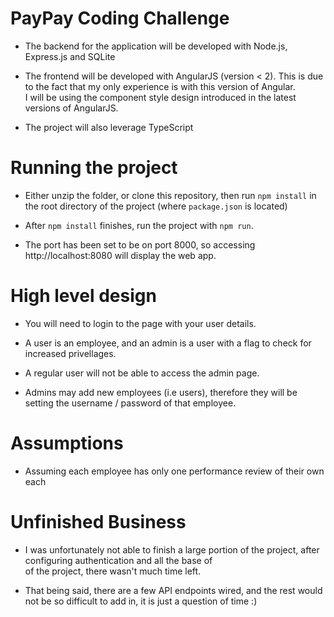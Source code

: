 # PayPay Coding Challenge
* The backend for the application will be developed with Node.js, Express.js and SQLite


* The frontend will be developed with AngularJS (version < 2). 
This is due to the fact that my only experience is with this version of Angular.\
I will be using the component style design introduced in the latest versions of AngularJS.


* The project will also leverage TypeScript


# Running the project
* Either unzip the folder, or clone this repository, then run `npm install` in the root directory of the project (where `package.json` is located)

* After `npm install` finishes, run the project with `npm run`. 

* The port has been set to be on port 8000, so accessing http://localhost:8080 will display the web app.


# High level design
* You will need to login to the page with your user details.


* A user is an employee, and an admin is a user with a flag to check for increased privellages.


* A regular user will not be able to access the admin page.


* Admins may add new employees (i.e users), therefore they will be setting the username / password of that employee.

# Assumptions
* Assuming each employee has only one performance review of their own each

# Unfinished Business

* I was unfortunately not able to finish a large portion of the project, after configuring authentication and all the base of\
of the project, there wasn't much time left.

* That being said, there are a few API endpoints wired, and the rest would not be so difficult to add in, it is just a question of time :)